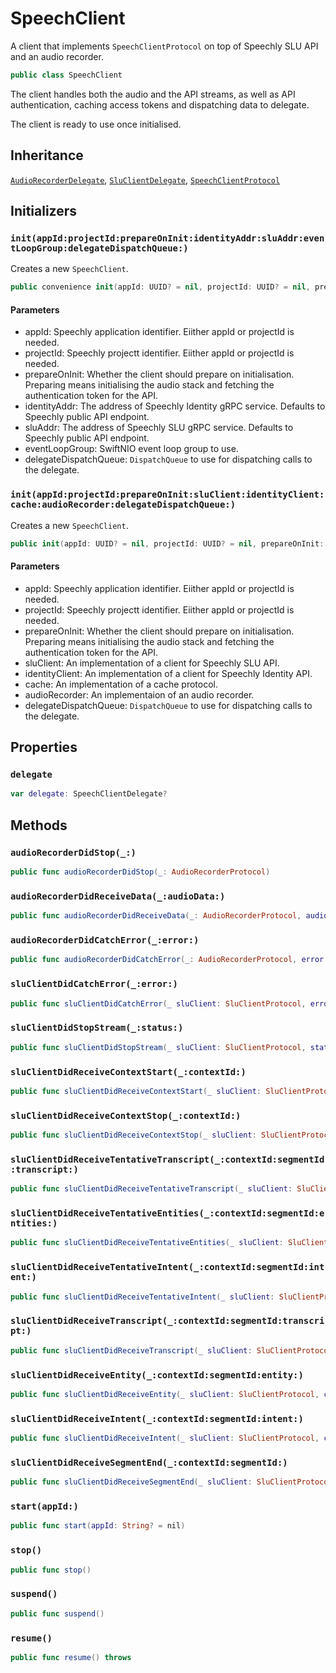 # SpeechClient

A client that implements `SpeechClientProtocol` on top of Speechly SLU API and an audio recorder.

``` swift
public class SpeechClient
```

The client handles both the audio and the API streams, as well as API authentication,
caching access tokens and dispatching data to delegate.

The client is ready to use once initialised.

## Inheritance

[`AudioRecorderDelegate`](AudioRecorderDelegate), [`SluClientDelegate`](SluClientDelegate), [`SpeechClientProtocol`](SpeechClientProtocol)

## Initializers

### `init(appId:projectId:prepareOnInit:identityAddr:sluAddr:eventLoopGroup:delegateDispatchQueue:)`

Creates a new `SpeechClient`.

``` swift
public convenience init(appId: UUID? = nil, projectId: UUID? = nil, prepareOnInit: Bool = true, identityAddr: String = "grpc+tls://api.speechly.com", sluAddr: String = "grpc+tls://api.speechly.com", eventLoopGroup: EventLoopGroup = PlatformSupport.makeEventLoopGroup(loopCount: 1), delegateDispatchQueue: DispatchQueue = DispatchQueue(label: "com.speechly.iosclient.SpeechClient.delegateQueue")) throws
```

#### Parameters

  - appId: Speechly application identifier. Eiither appId or projectId is needed.
  - projectId: Speechly projectt identifier. Eiither appId or projectId is needed.
  - prepareOnInit: Whether the client should prepare on initialisation. Preparing means initialising the audio stack and fetching the authentication token for the API.
  - identityAddr: The address of Speechly Identity gRPC service. Defaults to Speechly public API endpoint.
  - sluAddr: The address of Speechly SLU gRPC service. Defaults to Speechly public API endpoint.
  - eventLoopGroup: SwiftNIO event loop group to use.
  - delegateDispatchQueue: `DispatchQueue` to use for dispatching calls to the delegate.

### `init(appId:projectId:prepareOnInit:sluClient:identityClient:cache:audioRecorder:delegateDispatchQueue:)`

Creates a new `SpeechClient`.

``` swift
public init(appId: UUID? = nil, projectId: UUID? = nil, prepareOnInit: Bool, sluClient: SluClientProtocol, identityClient: IdentityClientProtocol, cache: CacheProtocol, audioRecorder: AudioRecorderProtocol, delegateDispatchQueue: DispatchQueue) throws
```

#### Parameters

  - appId: Speechly application identifier. Eiither appId or projectId is needed.
  - projectId: Speechly projectt identifier. Eiither appId or projectId is needed.
  - prepareOnInit: Whether the client should prepare on initialisation. Preparing means initialising the audio stack and fetching the authentication token for the API.
  - sluClient: An implementation of a client for Speechly SLU API.
  - identityClient: An implementation of a client for Speechly Identity API.
  - cache: An implementation of a cache protocol.
  - audioRecorder: An implementaion of an audio recorder.
  - delegateDispatchQueue: `DispatchQueue` to use for dispatching calls to the delegate.

## Properties

### `delegate`

``` swift
var delegate: SpeechClientDelegate?
```

## Methods

### `audioRecorderDidStop(_:)`

``` swift
public func audioRecorderDidStop(_: AudioRecorderProtocol)
```

### `audioRecorderDidReceiveData(_:audioData:)`

``` swift
public func audioRecorderDidReceiveData(_: AudioRecorderProtocol, audioData: Data)
```

### `audioRecorderDidCatchError(_:error:)`

``` swift
public func audioRecorderDidCatchError(_: AudioRecorderProtocol, error: Error)
```

### `sluClientDidCatchError(_:error:)`

``` swift
public func sluClientDidCatchError(_ sluClient: SluClientProtocol, error: Error)
```

### `sluClientDidStopStream(_:status:)`

``` swift
public func sluClientDidStopStream(_ sluClient: SluClientProtocol, status: GRPCStatus)
```

### `sluClientDidReceiveContextStart(_:contextId:)`

``` swift
public func sluClientDidReceiveContextStart(_ sluClient: SluClientProtocol, contextId: String)
```

### `sluClientDidReceiveContextStop(_:contextId:)`

``` swift
public func sluClientDidReceiveContextStop(_ sluClient: SluClientProtocol, contextId: String)
```

### `sluClientDidReceiveTentativeTranscript(_:contextId:segmentId:transcript:)`

``` swift
public func sluClientDidReceiveTentativeTranscript(_ sluClient: SluClientProtocol, contextId: String, segmentId: Int, transcript: TentativeTranscript)
```

### `sluClientDidReceiveTentativeEntities(_:contextId:segmentId:entities:)`

``` swift
public func sluClientDidReceiveTentativeEntities(_ sluClient: SluClientProtocol, contextId: String, segmentId: Int, entities: TentativeEntities)
```

### `sluClientDidReceiveTentativeIntent(_:contextId:segmentId:intent:)`

``` swift
public func sluClientDidReceiveTentativeIntent(_ sluClient: SluClientProtocol, contextId: String, segmentId: Int, intent: TentativeIntent)
```

### `sluClientDidReceiveTranscript(_:contextId:segmentId:transcript:)`

``` swift
public func sluClientDidReceiveTranscript(_ sluClient: SluClientProtocol, contextId: String, segmentId: Int, transcript: Transcript)
```

### `sluClientDidReceiveEntity(_:contextId:segmentId:entity:)`

``` swift
public func sluClientDidReceiveEntity(_ sluClient: SluClientProtocol, contextId: String, segmentId: Int, entity: Entity)
```

### `sluClientDidReceiveIntent(_:contextId:segmentId:intent:)`

``` swift
public func sluClientDidReceiveIntent(_ sluClient: SluClientProtocol, contextId: String, segmentId: Int, intent: Intent)
```

### `sluClientDidReceiveSegmentEnd(_:contextId:segmentId:)`

``` swift
public func sluClientDidReceiveSegmentEnd(_ sluClient: SluClientProtocol, contextId: String, segmentId: Int)
```

### `start(appId:)`

``` swift
public func start(appId: String? = nil)
```

### `stop()`

``` swift
public func stop()
```

### `suspend()`

``` swift
public func suspend()
```

### `resume()`

``` swift
public func resume() throws
```
